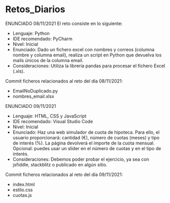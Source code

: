 # Retos_Diarios

ENUNCIADO 08/11/2021
El reto consiste en lo siguiente:
- Lenguaje: Python
- IDE recomendado: PyCharm
- Nivel: Inicial
- Enunciado: Dado un fichero excel con nombres y correos (columna nombre y columna email), realiza un script en Python que devuelva los mails únicos de la columna email.
- Consideraciones: Utiliza la librería pandas para procesar el fichero Excel (.xls).

Commit ficheros relacionados al reto del día 08/11/2021:
- EmailNoDuplicado.py
- nombres_email.xlsx

ENUNCIADO 09/11/2021
- Lenguaje: HTML, CSS y JavaScript
- IDE recomendado: Visual Studio Code
- Nivel: Inicial
- Enunciado: Haz una web simulador de cuota de hipoteca. Para ello, el usuario proporcionará: cantidad (€), número de cuotas (meses) y tipo de interés (%). La página devolverá el importe de la cuota mensual. Opcional: puedes usar un slider en el número de cuotas y en el tipo de interés.
- Consideraciones: Debemos poder probar el ejercicio, ya sea con jsfiddle, stackblitz o publicado en algún sitio.

Commit ficheros relacionados al reto del día 09/11/2021:
- index.html
- estilo.css
- cuotas.js
